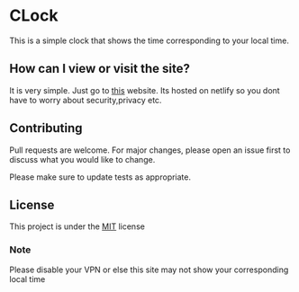 # CLock

This is a simple clock that shows the time corresponding to your local time.

## How can I view or visit the site?

It is very simple. Just go to [this](https://harinandan123clock.netlify.app/) website. Its hosted on netlify so you dont have to worry about security,privacy etc.

## Contributing
Pull requests are welcome. For major changes, please open an issue first to discuss what you would like to change.

Please make sure to update tests as appropriate.

## License
This project is under the [MIT](https://choosealicense.com/licenses/mit/) license

### Note

Please disable your VPN or else this site may not show your corresponding local time
